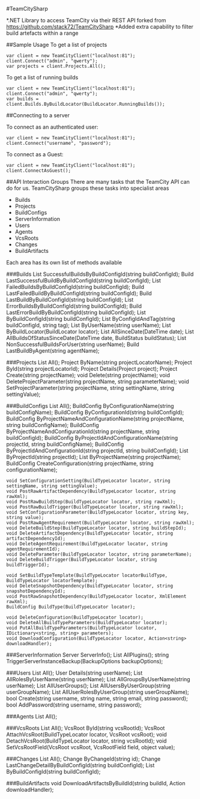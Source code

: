 #TeamCitySharp

*.NET Library to access TeamCity via their REST API forked from https://github.com/stack72/TeamCitySharp
*Added extra capability to filter build artefacts within a range

##Sample Usage
To get a list of projects

    var client = new TeamCityClient("localhost:81");
    client.Connect("admin", "qwerty");
    var projects = client.Projects.All();


To get a list of running builds

    var client = new TeamCityClient("localhost:81");
    client.Connect("admin", "qwerty");
    var builds = client.Builds.ByBuildLocator(BuildLocator.RunningBuilds());

##Connecting to a server

To connect as an authenticated user:

    var client = new TeamCityClient("localhost:81");
    client.Connect("username", "password");

To connect as a Guest:

    var client = new TeamCityClient("localhost:81");
    client.ConnectAsGuest();
    
##API Interaction Groups
There are many tasks that the TeamCity API can do for us. TeamCitySharp groups these tasks into specialist areas

* Builds
* Projects
* BuildConfigs
* ServerInformation
* Users
* Agents
* VcsRoots
* Changes
* BuildArtifacts

Each area has its own list of methods available

###Builds
    List<Build> SuccessfulBuildsByBuildConfigId(string buildConfigId);
	Build LastSuccessfulBuildByBuildConfigId(string buildConfigId);
	List<Build> FailedBuildsByBuildConfigId(string buildConfigId);
	Build LastFailedBuildByBuildConfigId(string buildConfigId);
	Build LastBuildByBuildConfigId(string buildConfigId);
	List<Build> ErrorBuildsByBuildConfigId(string buildConfigId);
	Build LastErrorBuildByBuildConfigId(string buildConfigId);
	List<Build> ByBuildConfigId(string buildConfigId);
	List<Build> ByConfigIdAndTag(string buildConfigId, string tag);
	List<Build> ByUserName(string userName);
	List<Build> ByBuildLocator(BuildLocator locator);
	List<Build> AllSinceDate(DateTime date);
	List<Build> AllBuildsOfStatusSinceDate(DateTime date, BuildStatus buildStatus);
	List<Build> NonSuccessfulBuildsForUser(string userName);
	Build LastBuildByAgent(string agentName);

###Projects
	List<Project> All();
	Project ByName(string projectLocatorName);
	Project ById(string projectLocatorId);
	Project Details(Project project);
	Project Create(string projectName);
	void Delete(string projectName);
	void DeleteProjectParameter(string projectName, string parameterName);
	void SetProjectParameter(string projectName, string settingName, string settingValue);

###BuildConfigs
	List<BuildConfig> All();
	BuildConfig ByConfigurationName(string buildConfigName);
	BuildConfig ByConfigurationId(string buildConfigId);
	BuildConfig ByProjectNameAndConfigurationName(string projectName, string buildConfigName);
	BuildConfig ByProjectNameAndConfigurationId(string projectName, string buildConfigId);
	BuildConfig ByProjectIdAndConfigurationName(string projectId, string buildConfigName);
	BuildConfig ByProjectIdAndConfigurationId(string projectId, string buildConfigId);
	List<BuildConfig> ByProjectId(string projectId);
	List<BuildConfig> ByProjectName(string projectName);
	BuildConfig CreateConfiguration(string projectName, string configurationName);

	void SetConfigurationSetting(BuildTypeLocator locator, string settingName, string settingValue);
	void PostRawArtifactDependency(BuildTypeLocator locator, string rawXml);
	void PostRawBuildStep(BuildTypeLocator locator, string rawXml);
	void PostRawBuildTrigger(BuildTypeLocator locator, string rawXml);
	void SetConfigurationParameter(BuildTypeLocator locator, string key, string value);
	void PostRawAgentRequirement(BuildTypeLocator locator, string rawXml);
	void DeleteBuildStep(BuildTypeLocator locator, string buildStepId);
	void DeleteArtifactDependency(BuildTypeLocator locator, string artifactDependencyId);
	void DeleteAgentRequirement(BuildTypeLocator locator, string agentRequirementId);
	void DeleteParameter(BuildTypeLocator locator, string parameterName);
	void DeleteBuildTrigger(BuildTypeLocator locator, string buildTriggerId);

	void SetBuildTypeTemplate(BuildTypeLocator locatorBuildType, BuildTypeLocator locatorTemplate);
	void DeleteSnapshotDependency(BuildTypeLocator locator, string snapshotDependencyId);
	void PostRawSnapshotDependency(BuildTypeLocator locator, XmlElement rawXml);
	BuildConfig BuildType(BuildTypeLocator locator);

    void DeleteConfiguration(BuildTypeLocator locator);
    void DeleteAllBuildTypeParameters(BuildTypeLocator locator);
    void PutAllBuildTypeParameters(BuildTypeLocator locator, IDictionary<string, string> parameters);
    void DownloadConfiguration(BuildTypeLocator locator, Action<string> downloadHandler);

###ServerInformation
    Server ServerInfo();
    List<Plugin> AllPlugins();
    string TriggerServerInstanceBackup(BackupOptions backupOptions);

###Users
    List<User> All();
    User Details(string userName);
    List<Role> AllRolesByUserName(string userName);
    List<Group> AllGroupsByUserName(string userName);
    List<Group> AllUserGroups();
    List<User> AllUsersByUserGroup(string userGroupName);
    List<Role> AllUserRolesByUserGroup(string userGroupName);
    bool Create(string username, string name, string email, string password);
    bool AddPassword(string username, string password);

###Agents
    List<Agent> All();

###VcsRoots
    List<VcsRoot> All();
    VcsRoot ById(string vcsRootId);
    VcsRoot AttachVcsRoot(BuildTypeLocator locator, VcsRoot vcsRoot);
    void DetachVcsRoot(BuildTypeLocator locator, string vcsRootId);
    void SetVcsRootField(VcsRoot vcsRoot, VcsRootField field, object value);

###Changes
    List<Change> All();
    Change ByChangeId(string id);
    Change LastChangeDetailByBuildConfigId(string buildConfigId);
    List<Change> ByBuildConfigId(string buildConfigId);

###BuildArtifacts
    void DownloadArtifactsByBuildId(string buildId, Action<string> downloadHandler);